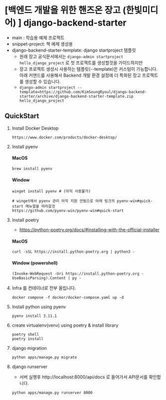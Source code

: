 # [백엔드 개발을 위한 핸즈온 장고 (한빛미디어) ] django-backend-starter

* main : 학습용 예제 프로젝트
* snippet-project: 책 예제 생성용
* django-backend-starter-template: django startproject 템플릿
    * 원래 장고 공식문서에서는 `django-admin startproject hello_django_project` 로 첫 프로젝트를 생성할것을 가이드하지만
    * 장고 프로젝트 생성시 사용하는 템플릿(--template)은 커스텀이 가능합니다. 아래 커맨드를 사용해서 Backend 개발 환경 설정에 더 특화된 장고 프로젝트를 생성할 수 있습니다.
    * `django-admin startproject --template=https://github.com/KimSoungRyoul/django-backend-starter/archive/django-backend-starter-template.zip  hello_django_project
`


## QuickStart

1. Install Docker Desktop
    ~~~
    https://www.docker.com/products/docker-desktop/
    ~~~

2. Install pyenv

    #### MacOS
    ~~~shell
    brew install pyenv
    ~~~

    #### Window
    ~~~shell
    winget install pyenv # (아직 사용불가)

    # winget에서 pyenv 관리 아직 지원 안됨으로 아래 링크의 pyenv-win#quick-start 메뉴얼을 따라갈것
    https://github.com/pyenv-win/pyenv-win#quick-start
    ~~~

3. Install poetry
    * https://python-poetry.org/docs/#installing-with-the-official-installer
    #### MacOS
    ~~~shell
    curl -sSL https://install.python-poetry.org | python3 -
    ~~~

    #### Window (powershell)
    ~~~shell
    (Invoke-WebRequest -Uri https://install.python-poetry.org -UseBasicParsing).Content | py -
    ~~~

4. Infra 를 컨테이너로 전부 올립니다.
    ```shell
    docker compose -f docker/docker-compose.yaml up -d
    ```

5. Install python using pyenv
    ~~~shell
    pyenv install 3.11.1
    ~~~

6. create virtualenv(venv) using poetry & install library
    ~~~shell
    poetry shell
    poetry install
    ~~~

7. django migration
    ~~~shell
    python apps/manage.py migrate
    ~~~

8. django runserver
    * 서버 실행후 http://localhost:8000/api/docs 로 들어가서 API문서를 확인합니다.
    ~~~shell
    python apps/manage.py runserver 8000
    ~~~
